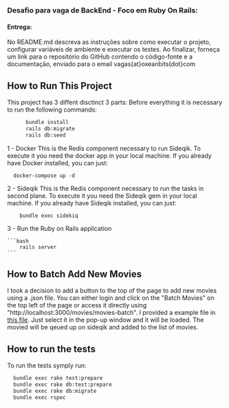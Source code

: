 ### Desafio para vaga de BackEnd - Foco em Ruby On Rails:

#### Entrega:

No README.md descreva as instruções sobre como executar o projeto, configurar variáveis de ambiente e executar os testes.
Ao finalizar, forneça um link para o repositório do GitHub contendo o código-fonte e a documentação, enviado para o email vagas{at}oxeanbits{dot}com

## How to Run This Project
This project has 3 diffent disctinct 3 parts:
  Before everything it is necessary to run the following commands:

  ```bash
        bundle install
        rails db:migrate
        rails db:seed
  ```

  1 - Docker
    This is the Redis component necessary to run Sideqik. To execute it you need the docker app in your local machine.
    If you already have Docker installed, you can just:
    
  
      docker-compose up -d
    
   2 - Sideqik
    This is the Redis component necessary to run the tasks in second plane. To execute it you need the Sideqik gem in your local machine.
    If you already have Sideqik installed, you can just:
      
    
        bundle exec sidekiq
  
  3 - Run the Ruby on Rails application
  
    ```bash
        rails server
    ```

## How to Batch Add New Movies
  I took a decision to add a button to the top of the page to add new movies using a .json file. You can either login and click on the "Batch Movies" on the top left of the page or access it directly using "http://localhost:3000/movies/movies-batch".
  I provided a example file in [this file](test.json). Just select it in the pop-up window and it will be loaded.
  The movied will be qeued up on sideqik and added to the list of movies.

## How to run the tests
To run the tests symply run:

```bash
  bundle exec rake test:prepare 
  bundle exec rake db:test:prepare
  bundle exec rake db:migrate
  bundle exec rspec
```




